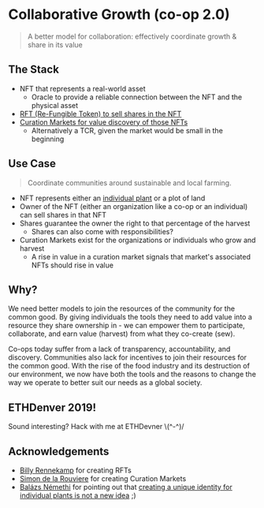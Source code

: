 # Collaborative Growth (co-op 2.0)
>A better model for collaboration: effectively coordinate growth &amp; share in its value
## The Stack
- NFT that represents a real-world asset
    - Oracle to provide a reliable connection between the NFT and the physical asset
- [RFT (Re-Fungible Token) to sell shares in the NFT](https://medium.com/@billyrennekamp/re-fungible-token-rft-297003592769)
- [Curation Markets for value discovery of those NFTs](https://medium.com/@simondlr/tokens-2-0-curved-token-bonding-in-curation-markets-1764a2e0bee5)
    - Alternatively a TCR, given the market would be small in the beginning
## Use Case
>Coordinate communities around sustainable and local farming.
  - NFT represents either an [individual plant](https://www.baltimoresun.com/news/bs-xpm-1996-04-26-1996117052-story.html) or a plot of land
  - Owner of the NFT (either an organization like a co-op or an individual) can sell shares in that NFT
  - Shares guarantee the owner the right to that percentage of the harvest
    - Shares can also come with responsibilities?
  - Curation Markets exist for the organizations or individuals who grow and harvest
    - A rise in value in a curation market signals that market's associated NFTs should rise in value
## Why?
We need better models to join the resources of the community for the common good. By giving individuals the tools they need to add value into a resource they share ownership in - we can empower them to participate, collaborate, and earn value (harvest) from what they co-create (sew). 

Co-ops today suffer from a lack of transparency, accountability, and discovery. Communities also lack for incentives to join their resources for the common good. With the rise of the food industry and its destruction of our environment, we now have both the tools and the reasons to change the way we operate to better suit our needs as a global society.
## ETHDenver 2019!
Sound interesting? Hack with me at ETHDevner \\(^-^)/
## Acknowledgements
- [Billy Rennekamp](https://github.com/okwme) for creating RFTs
- [Simon de la Rouviere](https://github.com/simondlr) for creating Curation Markets
- [Balázs Némethi](https://twitter.com/nembal) for pointing out that [creating a unique identity for individual plants is not a new idea](https://www.baltimoresun.com/news/bs-xpm-1996-04-26-1996117052-story.html) ;)
